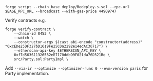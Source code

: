 ```
forge script --chain base deploy/Redeploy.s.sol --rpc-url $BASE_RPC_URL --broadcast --with-gas-price 44909747
```

Verify contracts e.g.
```
forge verify-contract \
    --chain-id 8453 \
    --watch \
    --constructor-args $(cast abi-encode "constructor(address)" "0xcEDe25DF327bD1619Fe25CDa2292e14edAC30717") \
    --etherscan-api-key $ETHERSCAN_API_KEY \
    0xf7d563611326532eB7170ddb99F021da76D321Be \
    src/Party.sol:PartyImpl \
```

Add `--via-ir --optimize --optimizer-runs 0 --evm-version paris` for Party implementation.
